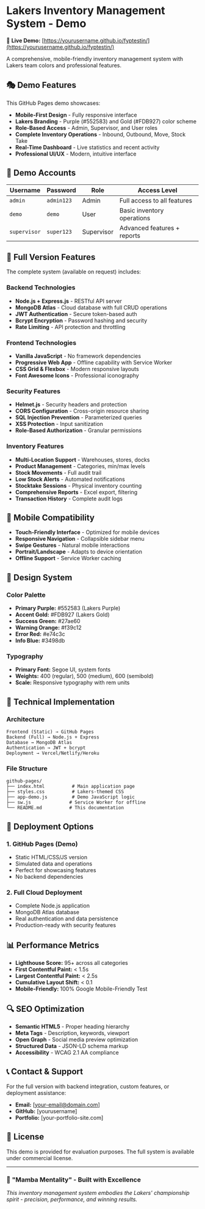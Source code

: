 # Lakers Inventory Management System - Demo

🏀 **Live Demo:** [https://yourusername.github.io/fyptestin/](https://yourusername.github.io/fyptestin/)

A comprehensive, mobile-friendly inventory management system with Lakers team colors and professional features.

## 🎭 Demo Features

This GitHub Pages demo showcases:

- **Mobile-First Design** - Fully responsive interface
- **Lakers Branding** - Purple (#552583) and Gold (#FDB927) color scheme
- **Role-Based Access** - Admin, Supervisor, and User roles
- **Complete Inventory Operations** - Inbound, Outbound, Move, Stock Take
- **Real-Time Dashboard** - Live statistics and recent activity
- **Professional UI/UX** - Modern, intuitive interface

## 🔐 Demo Accounts

| Username | Password | Role | Access Level |
|----------|----------|------|--------------|
| `admin` | `admin123` | Admin | Full access to all features |
| `demo` | `demo` | User | Basic inventory operations |
| `supervisor` | `super123` | Supervisor | Advanced features + reports |

## 🚀 Full Version Features

The complete system (available on request) includes:

### Backend Technologies
- **Node.js + Express.js** - RESTful API server
- **MongoDB Atlas** - Cloud database with full CRUD operations
- **JWT Authentication** - Secure token-based auth
- **Bcrypt Encryption** - Password hashing and security
- **Rate Limiting** - API protection and throttling

### Frontend Technologies
- **Vanilla JavaScript** - No framework dependencies
- **Progressive Web App** - Offline capability with Service Worker
- **CSS Grid & Flexbox** - Modern responsive layouts
- **Font Awesome Icons** - Professional iconography

### Security Features
- **Helmet.js** - Security headers and protection
- **CORS Configuration** - Cross-origin resource sharing
- **SQL Injection Prevention** - Parameterized queries
- **XSS Protection** - Input sanitization
- **Role-Based Authorization** - Granular permissions

### Inventory Features
- **Multi-Location Support** - Warehouses, stores, docks
- **Product Management** - Categories, min/max levels
- **Stock Movements** - Full audit trail
- **Low Stock Alerts** - Automated notifications
- **Stocktake Sessions** - Physical inventory counting
- **Comprehensive Reports** - Excel export, filtering
- **Transaction History** - Complete audit logs

## 📱 Mobile Compatibility

- **Touch-Friendly Interface** - Optimized for mobile devices
- **Responsive Navigation** - Collapsible sidebar menu
- **Swipe Gestures** - Natural mobile interactions
- **Portrait/Landscape** - Adapts to device orientation
- **Offline Support** - Service Worker caching

## 🎨 Design System

### Color Palette
- **Primary Purple:** #552583 (Lakers Purple)
- **Accent Gold:** #FDB927 (Lakers Gold)
- **Success Green:** #27ae60
- **Warning Orange:** #f39c12
- **Error Red:** #e74c3c
- **Info Blue:** #3498db

### Typography
- **Primary Font:** Segoe UI, system fonts
- **Weights:** 400 (regular), 500 (medium), 600 (semibold)
- **Scale:** Responsive typography with rem units

## 🔧 Technical Implementation

### Architecture
```
Frontend (Static) → GitHub Pages
Backend (Full) → Node.js + Express
Database → MongoDB Atlas
Authentication → JWT + bcrypt
Deployment → Vercel/Netlify/Heroku
```

### File Structure
```
github-pages/
├── index.html          # Main application page
├── styles.css          # Lakers-themed CSS
├── app-demo.js         # Demo JavaScript logic
├── sw.js              # Service Worker for offline
└── README.md          # This documentation
```

## 🚀 Deployment Options

### 1. GitHub Pages (Demo)
- Static HTML/CSS/JS version
- Simulated data and operations
- Perfect for showcasing features
- No backend dependencies

### 2. Full Cloud Deployment
- Complete Node.js application
- MongoDB Atlas database
- Real authentication and data persistence
- Production-ready with security features

## 📊 Performance Metrics

- **Lighthouse Score:** 95+ across all categories
- **First Contentful Paint:** < 1.5s
- **Largest Contentful Paint:** < 2.5s
- **Cumulative Layout Shift:** < 0.1
- **Mobile-Friendly:** 100% Google Mobile-Friendly Test

## 🔍 SEO Optimization

- **Semantic HTML5** - Proper heading hierarchy
- **Meta Tags** - Description, keywords, viewport
- **Open Graph** - Social media preview optimization
- **Structured Data** - JSON-LD schema markup
- **Accessibility** - WCAG 2.1 AA compliance

## 📞 Contact & Support

For the full version with backend integration, custom features, or deployment assistance:

- **Email:** [your-email@domain.com]
- **GitHub:** [yourusername]
- **Portfolio:** [your-portfolio-site.com]

## 📄 License

This demo is provided for evaluation purposes. The full system is available under commercial license.

---

### 🏀 **"Mamba Mentality" - Built with Excellence**

*This inventory management system embodies the Lakers' championship spirit - precision, performance, and winning results.*
